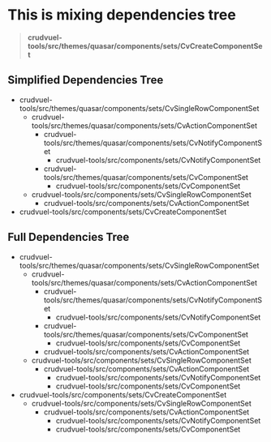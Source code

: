 # This is mixing dependencies tree

> **crudvuel-tools/src/themes/quasar/components/sets/CvCreateComponentSet**

## Simplified Dependencies Tree

* crudvuel-tools/src/themes/quasar/components/sets/CvSingleRowComponentSet
  * crudvuel-tools/src/themes/quasar/components/sets/CvActionComponentSet
    * crudvuel-tools/src/themes/quasar/components/sets/CvNotifyComponentSet
      * crudvuel-tools/src/components/sets/CvNotifyComponentSet
    * crudvuel-tools/src/themes/quasar/components/sets/CvComponentSet
      * crudvuel-tools/src/components/sets/CvComponentSet
  * crudvuel-tools/src/components/sets/CvSingleRowComponentSet
    * crudvuel-tools/src/components/sets/CvActionComponentSet
* crudvuel-tools/src/components/sets/CvCreateComponentSet

## Full Dependencies Tree

* crudvuel-tools/src/themes/quasar/components/sets/CvSingleRowComponentSet
  * crudvuel-tools/src/themes/quasar/components/sets/CvActionComponentSet
    * crudvuel-tools/src/themes/quasar/components/sets/CvNotifyComponentSet
      * crudvuel-tools/src/components/sets/CvNotifyComponentSet
    * crudvuel-tools/src/themes/quasar/components/sets/CvComponentSet
      * crudvuel-tools/src/components/sets/CvComponentSet
    * crudvuel-tools/src/components/sets/CvActionComponentSet
  * crudvuel-tools/src/components/sets/CvSingleRowComponentSet
    * crudvuel-tools/src/components/sets/CvActionComponentSet
      * crudvuel-tools/src/components/sets/CvNotifyComponentSet
      * crudvuel-tools/src/components/sets/CvComponentSet
* crudvuel-tools/src/components/sets/CvCreateComponentSet
  * crudvuel-tools/src/components/sets/CvSingleRowComponentSet
    * crudvuel-tools/src/components/sets/CvActionComponentSet
      * crudvuel-tools/src/components/sets/CvNotifyComponentSet
      * crudvuel-tools/src/components/sets/CvComponentSet

